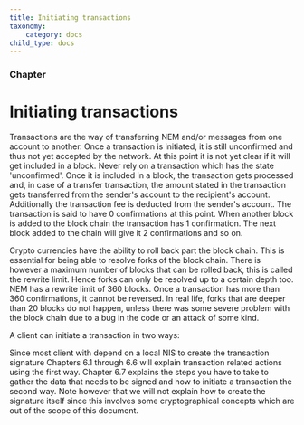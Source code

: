 ```yaml
---
title: Initiating transactions
taxonomy:
    category: docs
child_type: docs
---
```


 
### Chapter

# Initiating transactions 
Transactions are the way of transferring NEM and/or messages from one account to another. Once a transaction is initiated, it is still unconfirmed and thus not yet accepted by the network. At this point it is not yet clear if it will get included in a block. Never rely on a transaction which has the state 'unconfirmed'. Once it is included in a block, the transaction gets processed and, in case of a transfer transaction, the amount stated in the transaction gets transferred from the sender's account to the recipient's account. Additionally the transaction fee is deducted from the sender's account. The transaction is said to have 0 confirmations at this point. When another block is added to the block chain the transaction has 1 confirmation. The next block added to the chain will give it 2 confirmations and so on.

 
Crypto currencies have the ability to roll back part the block chain. This is essential for being able to resolve forks of the block chain. There is however a maximum number of blocks that can be rolled back, this is called the rewrite limit. Hence forks can only be resolved up to a certain depth too. NEM has a rewrite limit of 360 blocks. Once a transaction has more than 360 confirmations, it cannot be reversed. In real life, forks that are deeper than 20 blocks do not happen, unless there was some severe problem with the block chain due to a bug in the code or an attack of some kind.

 
A client can initiate a transaction in two ways:

 
 
 
Since most client with depend on a local NIS to create the transaction signature Chapters 6.1 through 6.6 will explain transaction related actions using the first way. Chapter 6.7 explains the steps you have to take to gather the data that needs to be signed and how to initiate a transaction the second way. Note however that we will not explain how to create the signature itself since this involves some cryptographical concepts which are out of the scope of this document. 

 
